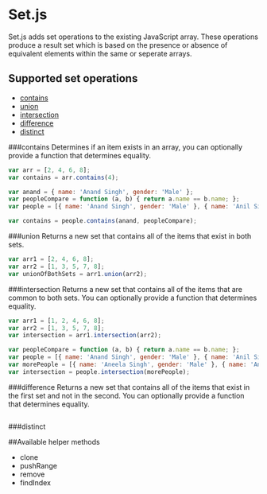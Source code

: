 # Set.js

Set.js adds set operations to the existing JavaScript array. These operations produce a result set which is based on the presence or absence of equivalent elements within the same or seperate arrays.

## Supported set operations
* [contains](#contains)
* [union](#union)
* [intersection](#intersection)
* [difference](#difference)
* [distinct](#distinct)

###contains
Determines if an item exists in an array, you can optionally provide a function that determines equality.

```js
var arr = [2, 4, 6, 8];
var contains = arr.contains(4);
```

```js
var anand = { name: 'Anand Singh', gender: 'Male' };
var peopleCompare = function (a, b) { return a.name == b.name; };
var people = [{ name: 'Anand Singh', gender: 'Male' }, { name: 'Anil Singh', gender: 'Male' }];

var contains = people.contains(anand, peopleCompare);

```

###union
Returns a new set that contains all of the items that exist in both sets.

```js
var arr1 = [2, 4, 6, 8];
var arr2 = [1, 3, 5, 7, 8];
var unionOfBothSets = arr1.union(arr2);
```

###intersection
Returns a new set that contains all of the items that are common to both sets. You can optionally provide a function that determines equality.

```js
var arr1 = [1, 2, 4, 6, 8];
var arr2 = [1, 3, 5, 7, 8];
var intersection = arr1.intersection(arr2);
```

```js
var peopleCompare = function (a, b) { return a.name == b.name; };
var people = [{ name: 'Anand Singh', gender: 'Male' }, { name: 'Anil Singh', gender: 'Male' }];
var morePeople = [{ name: 'Aneela Singh', gender: 'Male' }, { name: 'Anand Singh', gender: 'Male' }];
var intersection = people.intersection(morePeople);
```
###difference
Returns a new set that contains all of the items that exist in the first set and not in the second. You can optionally provide a function that determines equality.

```js

```
###distinct

##Available helper methods
* clone
* pushRange
* remove
* findIndex
